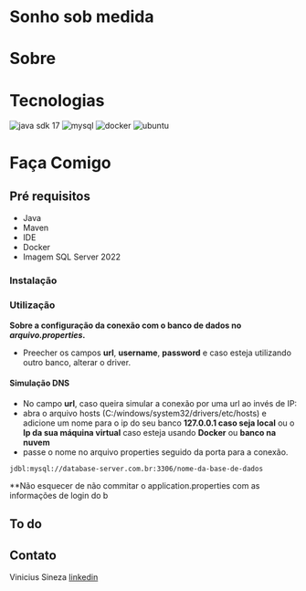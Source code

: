 # Sonho sob medida

# Sobre

# Tecnologias

![java sdk 17](https://img.icons8.com/color/96/null/java-coffee-cup-logo--v1.png)
![mysql](https://img.icons8.com/color/96/null/mysql-logo.png)
![docker](https://img.icons8.com/color/96/null/docker.png)
![ubuntu](https://img.icons8.com/color/96/null/ubuntu--v1.png)

# Faça Comigo

## Pré requisitos

- Java
- Maven
- IDE
- Docker
- Imagem SQL Server 2022

### Instalação

### Utilização

**Sobre a configuração da conexão com o banco de dados no *arquivo.properties*.**

- Preecher os campos **url**, **username**, **password** e caso esteja utilizando outro banco, alterar o driver.

#### Simulação DNS
- No campo **url**, caso queira simular a conexão por uma url ao invés de IP:
- abra o arquivo hosts (C:/windows/system32/drivers/etc/hosts) e adicione um nome para o ip do seu banco
  **127.0.0.1 caso seja local** ou o **Ip da sua máquina virtual** caso esteja usando **Docker** ou **banco na nuvem**
- passe o nome no arquivo properties seguido da porta para a conexão.
```
jdbl:mysql://database-server.com.br:3306/nome-da-base-de-dados
```

**Não esquecer de não commitar o application.properties com as informações de login do b

## To do

## Contato
Vinicius Sineza [linkedin](https://www.linkedin.com/in/vinícius-sineza-1bba3b28/)